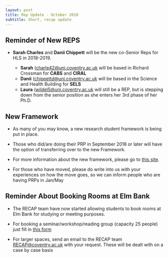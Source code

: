 ```yaml
---
layout: post
title: Rep Update - October 2018
subtitle: Short, recap update
---
```


## Reminder of New REPS


* **Sarah Charles** and **Danii Chippett** will be the new co-Senior Reps for HLS in 2018-2019.

  - **Sarah** ([charle42@uni.coventry.ac.uk]((mailto:charle42@uni.coventry.ac.uk)) will be based in Richard Crossman for **CABS** and **CIRAL**
  - **Danii** ([chippettd@uni.coventry.ac.uk]((mailto:chippettd@uni.coventry.ac.uk)) will be based in the Science and Health Building for **SELS**
  - **Laura** ([wildel5@uni.coventry.ac.uk]((mailto:wildel5@uni.coventry.ac.uk)) will still be a REP, but is stepping down from the senior position as she enters her 3rd phase of her Ph.D.



## New Framework

* As many of you may know, a new research student framework is being put in place.

* Those who did/are doing their PRP in September 2018 or later will have the option of transferring over to the new Framework.

* For more information about the new framework, please go to [this site](https://emea01.safelinks.protection.outlook.com/?url=http%3A%2F%2Frecap.coventry.domains%2Fnewframework%2F&data=02%7C01%7Ccharle42%40uni.coventry.ac.uk%7Cd620944aaa1c4e9d858908d60d92403f%7C4b18ab9a37654abeac7c0e0d398afd4f%7C0%7C0%7C636711319133110177&sdata=2xQIOSUod%2FXPcrj4EzqmacqQoCjG6szV1u%2B%2BOWJUncY%3D&reserved=0).

* For those who have moved, please do write into us with your experiences on how the move goes, so we can inform people who are having PRPs in Jan/May

## Reminder About Booking Rooms at Elm Bank

* The RECAP team have now started allowing students to book rooms at Elm Bank for studying or meeting purposes.

* For booking a seminar/workshop/reading group (capacity 25 people) just fill in [this form](https://emea01.safelinks.protection.outlook.com/?url=https%3A%2F%2Fforms.office.com%2FPages%2FResponsePage.aspx%3Fid%3DmqsYS2U3vkqsfA4NOYr9T0J0V6Md3HNNj94BvfxrC-lUOU9CSzhXOUhIOVlWT1BPTkpPTkZMM1FaNC4u&data=02%7C01%7Ccharle42%40uni.coventry.ac.uk%7Cd620944aaa1c4e9d858908d60d92403f%7C4b18ab9a37654abeac7c0e0d398afd4f%7C0%7C0%7C636711319133110177&sdata=9T3lSBfnPPxn%2BCVVqrYhYx9Z4RD5%2F9HRhJ2hRa1LJV4%3D&reserved=0)

* For larger spaces, send an email to the RECAP team [RECAP@coventry.ac.uk](mailto:RECAP@coventry.ac.uk) with your request. These will be dealt with on a case by case basis
